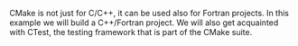 CMake is not just for C/C++, it can be used also for Fortran projects. In this
example we will build a C++/Fortran project. We will also get acquainted with
CTest, the testing framework that is part of the CMake suite.
